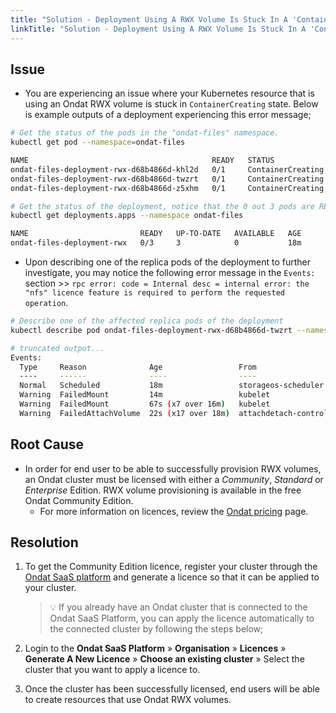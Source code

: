 ```yaml
---
title: "Solution - Deployment Using A RWX Volume Is Stuck In A 'ContainerCreating' State"
linkTitle: "Solution - Deployment Using A RWX Volume Is Stuck In A 'ContainerCreating' State"
---
```


## Issue

- You are experiencing an issue where your Kubernetes resource that is using an Ondat RWX volume is stuck in `ContainerCreating` state. Below is example outputs of a deployment experiencing this error message;

```bash
# Get the status of the pods in the "ondat-files" namespace.
kubectl get pod --namespace=ondat-files

NAME                                         READY   STATUS              RESTARTS   AGE
ondat-files-deployment-rwx-d68b4866d-khl2d   0/1     ContainerCreating   0          13m
ondat-files-deployment-rwx-d68b4866d-twzrt   0/1     ContainerCreating   0          13m
ondat-files-deployment-rwx-d68b4866d-z5xhm   0/1     ContainerCreating   0          13m

# Get the status of the deployment, notice that the 0 out 3 pods are READY.
kubectl get deployments.apps --namespace ondat-files

NAME                         READY   UP-TO-DATE   AVAILABLE   AGE
ondat-files-deployment-rwx   0/3     3            0           18m
```

- Upon describing one of the replica pods of the deployment to further investigate, you may notice the following error message in the `Events:` section >> `rpc error: code = Internal desc = internal error: the "nfs" licence feature is required to perform the requested operation`.

```bash
# Describe one of the affected replica pods of the deployment
kubectl describe pod ondat-files-deployment-rwx-d68b4866d-twzrt --namespace ondat-files

# truncated output...
Events:
  Type     Reason              Age                 From                     Message
  ----     ------              ----                ----                     -------
  Normal   Scheduled           18m                 storageos-scheduler      Successfully assigned ondat-files/ondat-files-deployment-rwx-d68b4866d-twzrt to aks-default-15645363-vmss000000
  Warning  FailedMount         14m                 kubelet                  Unable to attach or mount volumes: unmounted volumes=[ondat-files], unattached volumes=[kube-api-access-ng2c5 ondat-files]: timed out waiting for the condition
  Warning  FailedMount         67s (x7 over 16m)   kubelet                  Unable to attach or mount volumes: unmounted volumes=[ondat-files], unattached volumes=[ondat-files kube-api-access-ng2c5]: timed out waiting for the condition
  Warning  FailedAttachVolume  22s (x17 over 18m)  attachdetach-controller  AttachVolume.Attach failed for volume "pvc-41f429ff-3fa9-4361-b7bc-c55f869499ae" : rpc error: code = Internal desc = internal error: the "nfs" licence feature is required to perform the requested operation
```

## Root Cause

- In order for end user to be able to successfully provision RWX volumes, an Ondat cluster must be licensed with either a *Community*, *Standard* or *Enterprise* Edition. RWX volume provisioning is available in the free Ondat Community Edition.
  - For more information on licences, review the [Ondat pricing](https://www.ondat.io/pricing) page.

## Resolution

1. To get the Community Edition licence, register your cluster through the [Ondat SaaS platform](https://portal.ondat.io/) and generate a licence so that it can be applied to your cluster.

	> 💡 If you already have an Ondat cluster that is connected to the Ondat SaaS Platform, you can apply the licence automatically to the connected cluster by following the steps below;

1. Login to the  **Ondat SaaS Platform**  »  **Organisation**  »  **Licences**  »  **Generate A New Licence**  »  **Choose an existing cluster**  » Select the cluster that you want to apply a licence to.
1. Once the cluster has been successfully licensed, end users will be able to create resources that use Ondat RWX volumes.
